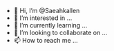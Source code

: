 - 👋 Hi, I’m @Saeahkallen
- 👀 I’m interested in ...
- 🌱 I’m currently learning ...
- 💞️ I’m looking to collaborate on ...
- 📫 How to reach me ...

<!---
Saeahkallen/Saeahkallen is a ✨ special ✨ repository because its `README.md` (this file) appears on your GitHub profile.
You can click the Preview link to take a look at your changes.
--->
